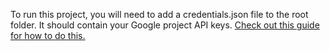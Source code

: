 To run this project, you will need to add a credentials.json file to the root folder. It should contain your Google project API keys. [Check out this guide for how to do this.](https://developers.google.com/workspace/guides/create-credentials)
